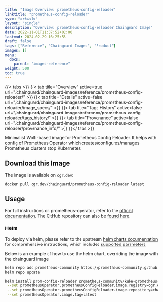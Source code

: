 ```yaml
---
title: "Image Overview: prometheus-config-reloader"
linktitle: "prometheus-config-reloader"
type: "article"
layout: "single"
description: "Overview: prometheus-config-reloader Chainguard Image"
date: 2022-11-01T11:07:52+02:00
lastmod: 2024-02-29 16:25:55
draft: false
tags: ["Reference", "Chainguard Images", "Product"]
images: []
menu: 
  docs: 
    parent: "images-reference"
weight: 500
toc: true
---
```


{{< tabs >}}
{{< tab title="Overview" active=true url="/chainguard/chainguard-images/reference/prometheus-config-reloader/" >}}
{{< tab title="Details" active=false url="/chainguard/chainguard-images/reference/prometheus-config-reloader/image_specs/" >}}
{{< tab title="Tags History" active=false url="/chainguard/chainguard-images/reference/prometheus-config-reloader/tags_history/" >}}
{{< tab title="Provenance" active=false url="/chainguard/chainguard-images/reference/prometheus-config-reloader/provenance_info/" >}}
{{</ tabs >}}



<!--overview:start-->
Minimalist Wolfi-based image for Prometheus Config Reloader. It helps with config of Prometheus Operator which creates/configures/manages Prometheus clusters atop Kubernetes
<!--overview:end-->

<!--getting:start-->
## Download this Image
The image is available on `cgr.dev`:

```
docker pull cgr.dev/chainguard/prometheus-config-reloader:latest
```
<!--getting:end-->

<!--body:start-->

## Usage
For full instructions on prometheus-operator, refer to the
[official documentation](https://prometheus-operator.dev).
The GitHub repository can also be [found here](https://github.com/prometheus-operator/prometheus-operator).

### Helm
To deploy via helm, please refer to the upstream
[helm charts documentation](https://github.com/prometheus-community/helm-charts)
for comprehensive instructions, which includes
[supported parameters](https://github.com/prometheus-community/helm-charts/blob/eef28b4b566c463242774814cfa5a94a9dec3e99/charts/kube-prometheus-stack/values.yaml#L2059)

Below is an example of how to use the helm chart, overriding the image with the
chainguard image:

```bash
helm repo add prometheus-community https://prometheus-community.github.io/helm-charts
helm repo update

helm install prom-config-reloader prometheus-community/kube-prometheus-stack \
 --set prometheusOperator.prometheusConfigReloader.image.registry=cgr.dev \
 --set prometheusOperator.prometheusConfigReloader.image.repository=chainguard/prometheus-config-reloader \
 --set prometheusOperator.image.tag=latest
```
<!--body:end-->

